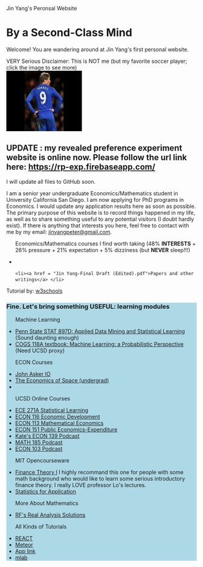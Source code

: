 
<html>
<head>
Jin Yang's Peronsal Website
</head>
<body>

<h1>By a Second-Class Mind</h1>
<p>Welcome! You are wandering around at Jin Yang's first personal website.</p>
<p>VERY Serious Disclaimer: This is NOT me (but my favorite soccer player; click the image to see more)<br>
<a href = "https://en.wikipedia.org/wiki/Fernando_Torres">
<img src="Torres.jpg" alt="My buddy Fernando!!!" width="200" height="160">
</a>
</p>

<h2><strong>UPDATE </strong>: my revealed preference experiment website is online now. Please follow the url link here: 
	<a href = "https://rp-exp.firebaseapp.com/home">https://rp-exp.firebaseapp.com/</a></h2>
<p> I will update all files to GitHub soon. </p>
	
		

<p>I am a senior year undergraduate Economics/Mathematics student in University California San Diego. I am now applying for PhD programs
in Economics. I would update any application results here as soon as possible.<br/> 
The primary purpose of this website is to record things happened in my life, as well as to share something useful
to any potential visitors (I doubt hardly exist). If there is anything that interests you here, feel free to contact with me by
my email: <a href = "jinyangpeter@gmail.com"> jinyangpeter@gmail.com</a>. </p>
<ul> <p> Economics/Mathematics courses I find worth taking (48% <strong> INTERESTS</strong> + 26% pressure + 21% expectation + 5% dizziness (but <strong>NEVER</strong> sleep!!!) </p>
	<li></li>
	
	<li><a href = "Jin Yang-Final Draft (Edited).pdf">Papers and other writings</a> </li>
</ul>
<p>Tutorial by: <a href = "https://www.w3schools.com/html/default.asp">w3schools</a></p>

<div style="background-color:lightblue">
  <h3>Fine. Let's bring something USEFUL: learning modules</h3>
  <ul> <p>Machine Learning</p>
	<li><a href = "https://onlinecourses.science.psu.edu/stat857/">Penn State STAT 897D: Applied Data Mining and Statistical Learning</a>
	(Sound daunting enough)</li>
	<li><a href = "https://ebookcentral.proquest.com/lib/ucsd/reader.action?docID=3339490">COGS 118A textbook: Machine Learning: 
	a Probabilistic Perspective</a> (Need UCSD proxy)</li>
  </ul>
	
  
  <ul> <p>ECON Courses</p>
    <li><a href = "http://www.johnasker.com/IO.html">John Asker IO</a></li>
	<li><a href = "https://theeconomicsofspace.com/">The Economics of Space (undergrad)</a></li>
	<li><a href = ""></a></li>
  </ul>
  
  
  <ul> <p>UCSD Online Courses</p>
    <li><a href = "https://podcast.ucsd.edu/podcasts/default.aspx?PodcastId=1653&l=1&v=1">ECE 271A Statistical Learning</a></li>
	<li><a href = "https://podcast.ucsd.edu/podcasts/default.aspx?PodcastId=4119&l=2&v=1">ECON 116 Economic Development</a></li>
	<li><a href = "https://podcast.ucsd.edu/podcasts/default.aspx?PodcastId=1439&l=1&v=3">ECON 113 Mathematical Economics</a></li>
	<li><a href = "https://podcast.ucsd.edu/podcasts/default.aspx?PodcastId=3250&l=1&v=1">ECON 151 Public Economics-Expenditure</a></li>
	<li><a href = "https://podcast.ucsd.edu/podcasts/default.aspx?PodcastId=4973&l=2&v=1">Kate's ECON 139 Podcast</a></li>
	<li><a href = "https://podcast.ucsd.edu/podcasts/default.aspx?PodcastId=4998"> MATH 185 Podcast</a></li>
	<li><a href = "https://ucsd.hosted.panopto.com/Panopto/Pages/Sessions/List.aspx?embedded=1#folderID=%22771c5097-a2a8-4240-b68d-a8c1015cc72c%22&folderSets=3"> ECON 103 Podcast</a></li>
  </ul>
  
  <ul> <p>MIT Opencourseware</p>
	<li><a href = "https://ocw.mit.edu/courses/sloan-school-of-management/15-401-finance-theory-i-fall-2008/index.htm">Finance Theory I</a> I highly recommand this one
	for people with some math background who would like to learn some serious introductory finance theory. I really LOVE professor Lo's lectures.</li>
	<li><a href = "https://ocw.mit.edu/courses/mathematics/18-650-statistics-for-applications-fall-2016/index.htm">Statistics for Application</a></li>
  </ul>
  
  <ul> <p>More About Mathematics</p>
	<li><a href = "http://www2.math.umd.edu/~punshs/Analysis-Solutions/">RF's Real Analysis Solutions</a></li>
  </ul>
  
  <ul> <p>All Kinds of Tutorials</p>
	<li><a href = "https://reactjs.org/docs/state-and-lifecycle.html">REACT</a></li>
	<li><a href = "https://www.meteor.com/tutorials/react/temporary-ui-state"> Meteor</a></li>
	<li><a href = "http://localhost:3000/">App link</a></li>
	<li><a href = "https://mlab.com/databases/experiment">mlab</a></li>
  </ul>

</div>

</body>
</html>


